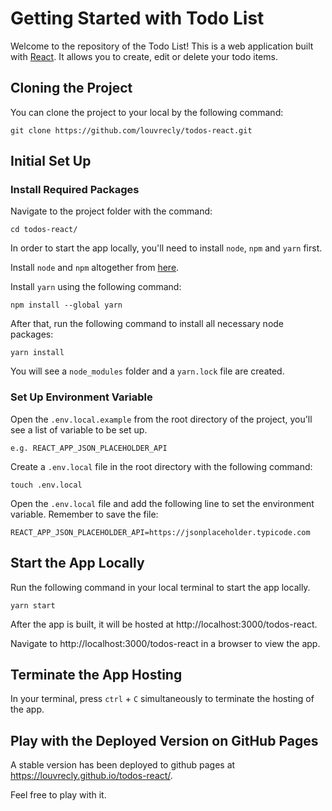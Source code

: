 # Getting Started with Todo List

Welcome to the repository of the Todo List! This is a web application built with [React](https://reactjs.org/).
It allows you to create, edit or delete your todo items.

## Cloning the Project

You can clone the project to your local by the following command:

```
git clone https://github.com/louvrecly/todos-react.git
```

## Initial Set Up

### Install Required Packages

Navigate to the project folder with the command:

```
cd todos-react/
```

In order to start the app locally, you'll need to install `node`, `npm` and `yarn` first.

Install `node` and `npm` altogether from [here](https://www.npmjs.com/get-npm).


Install `yarn` using the following command:

```
npm install --global yarn
```

After that, run the following command to install all necessary node packages:

```
yarn install
```

You will see a `node_modules` folder and a `yarn.lock` file are created.

### Set Up Environment Variable

Open the `.env.local.example` from the root directory of the project, you'll see a list of variable to be set up.

```
e.g. REACT_APP_JSON_PLACEHOLDER_API
```

Create a `.env.local` file in the root directory with the following command:

```
touch .env.local
```

Open the `.env.local` file and add the following line to set the environment variable. Remember to save the file:

```
REACT_APP_JSON_PLACEHOLDER_API=https://jsonplaceholder.typicode.com
```

## Start the App Locally

Run the following command in your local terminal to start the app locally.

```
yarn start
```

After the app is built, it will be hosted at http://localhost:3000/todos-react.

Navigate to http://localhost:3000/todos-react in a browser to view the app.

## Terminate the App Hosting

In your terminal, press `ctrl` + `C` simultaneously to terminate the hosting of the app.

## Play with the Deployed Version on GitHub Pages

A stable version has been deployed to github pages at https://louvrecly.github.io/todos-react/.

Feel free to play with it.

